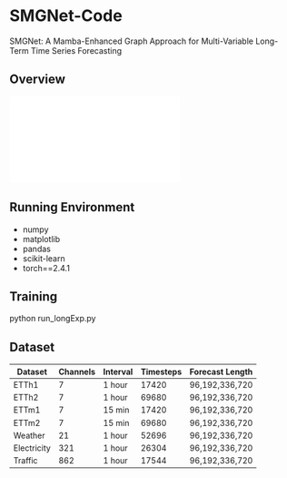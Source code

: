 # SMGNet-Code
SMGNet: A Mamba-Enhanced Graph Approach for Multi-Variable Long-Term Time Series Forecasting
## Overview
![Overview of SMGNet](SMGNet.pdf)

## Running Environment
* numpy
* matplotlib
* pandas
* scikit-learn
* torch==2.4.1

## Training
python run_longExp.py

## Dataset
| Dataset | Channels | Interval      | Timesteps         | Forecast Length |
|--------|-------------|----------|----------------|----------|
| ETTh1  |7| 1 hour |17420| 96,192,336,720|
| ETTh2  |7| 1 hour| 69680| 96,192,336,720|
| ETTm1  |7| 15 min| 17420| 96,192,336,720|
| ETTm2  |7| 15 min| 69680| 96,192,336,720|
| Weather  |21| 1 hour| 52696 | 96,192,336,720|
| Electricity  |321 |1 hour| 26304| 96,192,336,720|
| Traffic |862 | 1 hour |17544 |96,192,336,720|


